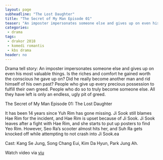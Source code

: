 ```yaml
---
layout: page
subheadline: "The Lost Daughter"
title: "The Secret of My Man Episode 01"
teaser: "An imposter impersonates someone else and gives up on even his most valuable things. Is the riches and comfort he gained worth the conscious he gave up on? Did he really become another man and rid himself of his own past? People who give up every precious possession to fulfill their own greed. People who do so to truly become someone else. All they have left is only an endless, ugly pit of greed."
categories:
 - drama
tags:
 - drakor 2018
 - komedi romantis
 - kbs drama
header: no
---
```

Drama tell story: An imposter impersonates someone else and gives up on even his most valuable things. Is the riches and comfort he gained worth the conscious he gave up on? Did he really become another man and rid himself of his own past? People who give up every precious possession to fulfill their own greed. People who do so to truly become someone else. All they have left is only an endless, ugly pit of greed.

The Secret of My Man Episode 01: The Lost Daughter

It has been 14 years since Yuh Rim has gone missing. Ji Sook still blames Hae Rim for the incident, and Hae Rim is upset because of Ji Sook. Ji Sook leaves after a fight with Hae Rim, and she starts to put up posters to find Yeo Rim. However, Seo Ra’s scooter almost hits her, and Suh Ra gets knocked off while attempting to not crash into Ji Sook.ea

Cast: Kang Se Jung, Song Chang Eui, Kim Da Hyun, Park Jung Ah.

Watch video via [viu](https://ww.viu.com/ott/sg/en-us/vod/61006/The%20Secret%20of%20My%20Man)
